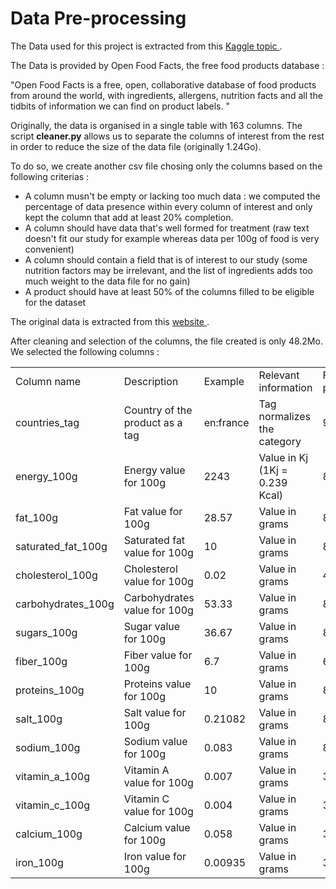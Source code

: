 # Data Pre-processing

The Data used for this project is extracted from this <a href="https://www.kaggle.com/openfoodfacts/world-food-facts"> Kaggle topic </a>.

The Data is provided by Open Food Facts, the free food products database :

"Open Food Facts is a free, open, collaborative database of food products from around the world, with ingredients, allergens, nutrition facts and all the tidbits of information we can find on product labels. "

Originally, the data is organised in a single table with 163 columns. The script __cleaner.py__ allows us to separate the columns of interest from the rest in order to reduce the size of the data file (originally 1.24Go). 

To do so, we create another csv file chosing only the columns based on the following criterias : 

- A column musn't be empty or lacking too much data : we computed the percentage of data presence within every column of interest and only kept the column that add at least 20% completion. 
- A column should have data that's well formed for treatment (raw text doesn't fit our study for example whereas data per 100g of food is very convenient)
- A column should contain a field that is of interest to our study (some nutrition factors may be irrelevant, and the list of ingredients adds too much weight to the data file for no gain)
- A product should have at least 50% of the columns filled to be eligible for the dataset 

The original data is extracted from this <a href="https://world.openfoodfacts.org/data"> website </a>.

After cleaning and selection of the columns, the file created is only 48.2Mo. We selected the following columns : 

<table>
	<tr>
		<td> Column name </td> 
		<td> Description </td>
		<td> Example </td> 
		<td> Relevant information </td> 
		<td> Filling percentage </td> 
	</tr>
	<tr>
		<td> countries_tag </td>
		<td> Country of the product as a tag </td> 
		<td> en:france </td> 
		<td> Tag normalizes the category </td> 
		<td> 99.95% </td>
	</tr>
	<tr>
		<td> energy_100g </td>
		<td> Energy value for 100g </td> 
		<td> 2243 </td> 
		<td> Value in Kj (1Kj = 0.239 Kcal) </td> 
		<td> 88.30% </td>
	</tr>
	<tr>
		<td> fat_100g </td>
		<td> Fat value for 100g </td> 
		<td> 28.57 </td> 
		<td> Value in grams </td> 
		<td> 85.13% </td>
	</tr>
	<tr>
		<td> saturated_fat_100g </td>
		<td> Saturated fat value for 100g </td> 
		<td> 10 </td> 
		<td> Value in grams </td> 
		<td> 80.12% </td>
	</tr>
	<tr>
		<td> cholesterol_100g </td>
		<td> Cholesterol value for 100g </td> 
		<td> 0.02 </td> 
		<td> Value in grams </td> 
		<td> 40.42% </td>
	</tr>
	<tr>
		<td> carbohydrates_100g </td>
		<td> Carbohydrates value for 100g </td> 
		<td> 53.33 </td> 
		<td> Value in grams </td> 
		<td> 85.07% </td>
	</tr>
	<tr>
		<td> sugars_100g </td>
		<td> Sugar value for 100g </td> 
		<td> 36.67 </td> 
		<td> Value in grams </td> 
		<td> 84.37% </td>
	</tr>
	<tr>
		<td> fiber_100g </td>
		<td> Fiber value for 100g </td> 
		<td> 6.7 </td> 
		<td> Value in grams </td> 
		<td> 62.83% </td>
	</tr>
	<tr>
		<td> proteins_100g </td>
		<td> Proteins value for 100g </td> 
		<td> 10 </td> 
		<td> Value in grams </td> 
		<td> 88% </td>
	</tr>
	<tr>
		<td> salt_100g </td>
		<td> Salt value for 100g </td> 
		<td> 0.21082 </td> 
		<td> Value in grams </td> 
		<td> 84.37% </td>
	</tr>
	<tr>
		<td> sodium_100g </td>
		<td> Sodium value for 100g </td> 
		<td> 0.083 </td> 
		<td> Value in grams </td> 
		<td> 87.35% </td>
	</tr>
	<tr>
		<td> vitamin_a_100g </td>
		<td> Vitamin A value for 100g </td> 
		<td> 0.007 </td> 
		<td> Value in grams </td> 
		<td> 38.59% </td>
	</tr>
	<tr>
		<td> vitamin_c_100g  </td>
		<td> Vitamin C value for 100g </td> 
		<td> 0.004 </td> 
		<td> Value in grams </td> 
		<td> 39.48% </td>
	</tr>
	<tr>
		<td> calcium_100g </td>
		<td> Calcium value for 100g </td> 
		<td> 0.058 </td> 
		<td> Value in grams </td> 
		<td> 39.52% </td>
	</tr>
	<tr>
		<td> iron_100g </td>
		<td> Iron value for 100g </td> 
		<td> 0.00935 </td> 
		<td> Value in grams </td> 
		<td> 39.39% </td>
	</tr>
</table>


